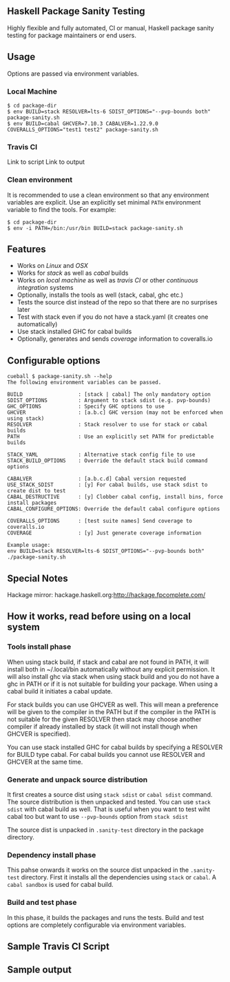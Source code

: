 ## Haskell Package Sanity Testing

Highly flexible and fully automated, CI or manual, Haskell package sanity
testing for package maintainers or end users.

## Usage

Options are passed via environment variables.

### Local Machine
```
$ cd package-dir
$ env BUILD=stack RESOLVER=lts-6 SDIST_OPTIONS="--pvp-bounds both" package-sanity.sh
$ env BUILD=cabal GHCVER=7.10.3 CABALVER=1.22.9.0 COVERALLS_OPTIONS="test1 test2" package-sanity.sh
```

### Travis CI

Link to script
Link to output

### Clean environment

It is recommended to use a clean environment so that any environment variables
are explicit. Use an explicitly set minimal `PATH` environment variable to find
the tools. For example:

```
$ cd package-dir
$ env -i PATH=/bin:/usr/bin BUILD=stack package-sanity.sh
```

## Features

* Works on *Linux* and *OSX*
* Works for *stack* as well as *cabal* builds
* Works on *local machine* as well as *travis CI* or other *continuous
  integration* systems
* Optionally, installs the tools as well (stack, cabal, ghc etc.)
* Tests the source dist instead of the repo so that there are no surprises later
* Test with stack even if you do not have a stack.yaml (it creates one automatically)
* Use stack installed GHC for cabal builds
* Optionally, generates and sends *coverage* information to coveralls.io

## Configurable options
```
cueball $ package-sanity.sh --help
The following environment variables can be passed.

BUILD                  : [stack | cabal] The only mandatory option
SDIST_OPTIONS          : Argument to stack sdist (e.g. pvp-bounds)
GHC_OPTIONS            : Specify GHC options to use
GHCVER                 : [a.b.c] GHC version (may not be enforced when using stack)
RESOLVER               : Stack resolver to use for stack or cabal builds
PATH                   : Use an explicitly set PATH for predictable builds

STACK_YAML             : Alternative stack config file to use
STACK_BUILD_OPTIONS    : Override the default stack build command options

CABALVER               : [a.b.c.d] Cabal version requested
USE_STACK_SDIST        : [y] For cabal builds, use stack sdist to create dist to test
CABAL_DESTRUCTIVE      : [y] Clobber cabal config, install bins, force install packages
CABAL_CONFIGURE_OPTIONS: Override the default cabal configure options

COVERALLS_OPTIONS      : [test suite names] Send coverage to coveralls.io
COVERAGE               : [y] Just generate coverage information

Example usage:
env BUILD=stack RESOLVER=lts-6 SDIST_OPTIONS="--pvp-bounds both" ./package-sanity.sh
```

## Special Notes

Hackage mirror: hackage.haskell.org:http://hackage.fpcomplete.com/

## How it works, read before using on a local system

### Tools install phase

When using stack build, if stack and cabal are not found in PATH, it
will install both in ~/.local/bin automatically without any explicit
permission. It will also install ghc via stack when using stack build
and you do not have a ghc in PATH or if it is not suitable for building
your package. When using a cabal build it initiates a cabal update.

For stack builds you can use GHCVER as well. This will mean a preference
will be given to the compiler in the PATH but if the compiler in the
PATH is not suitable for the given RESOLVER then stack may choose
another compiler if already installed by stack (it will not install
though when GHCVER is specified).

You can use stack installed GHC for cabal builds by specifying a
RESOLVER for BUILD type cabal. For cabal builds you cannot use RESOLVER
and GHCVER at the same time.

### Generate and unpack source distribution

It first creates a source dist using `stack sdist` or `cabal sdist`
command.  The source distribution is then unpacked and tested.  You can
use `stack sdist` with cabal build as well. That is useful when you want
to test wiht cabal too but want to use `--pvp-bounds` option from `stack
sdist`

The source dist is unpacked in `.sanity-test` directory in the package
directory.

### Dependency install phase

This pahse onwards it works on the source dist unpacked in the
`.sanity-test` directory.  First it installs all the dependencies using
`stack` or `cabal`. A `cabal sandbox` is used for cabal build.

### Build and test phase

In this phase, it builds the packages and runs the tests. Build and test
options are completely configurable via environment variables.

## Sample Travis CI Script
## Sample output
